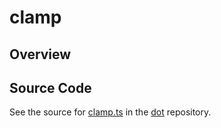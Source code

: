 # clamp

## Overview





## Source Code

See the source for [clamp.ts](https://github.com/phetsims/dot/blob/main/js/util/clamp.ts) in the [dot](https://github.com/phetsims/dot) repository.

